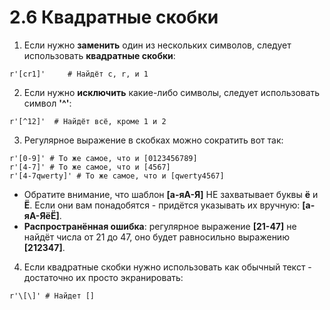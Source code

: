 # 2.6 Квадратные скобки

1. Если нужно **заменить** один из нескольких символов, следует использовать **квадратные скобки**:
```
r'[cr1]'     # Найдёт c, r, и 1
```

2. Если нужно **исключить** какие-либо символы, следует использовать символ **'^'**:
```
r'[^12]'  # Найдёт всё, кроме 1 и 2
```

3. Регулярное выражение в скобках можно сократить вот так:
```
r'[0-9]' # То же самое, что и [0123456789]
r'[4-7]' # То же самое, что и [4567]
r'[4-7qwerty]' # То же самое, что и [qwerty4567]
```
+ Обратите внимание, что шаблон **[а-яА-Я]** НЕ захватывает буквы **ё** и **Ё**. Если они вам понадобятся - придётся указывать их вручную: **[а-яА-ЯёЁ]**.
+ **Распространённая ошибка**: регулярное выражение **[21-47]** не найдёт числа от 21 до 47, оно будет равносильно выражению **[212347]**.

4. Если квадратные скобки нужно использовать как обычный текст - достаточно их просто экранировать:
```
r'\[\]' # Найдет []
```
